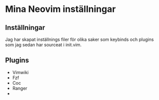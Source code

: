 # Mina Neovim inställningar

## Inställningar
Jag har skapat inställnings filer för olika saker som keybinds och plugins som jag sedan har sourceat i init.vim. 

## Plugins
+ Vimwiki
+ Fzf
+ Coc
+ Ranger
+ 
